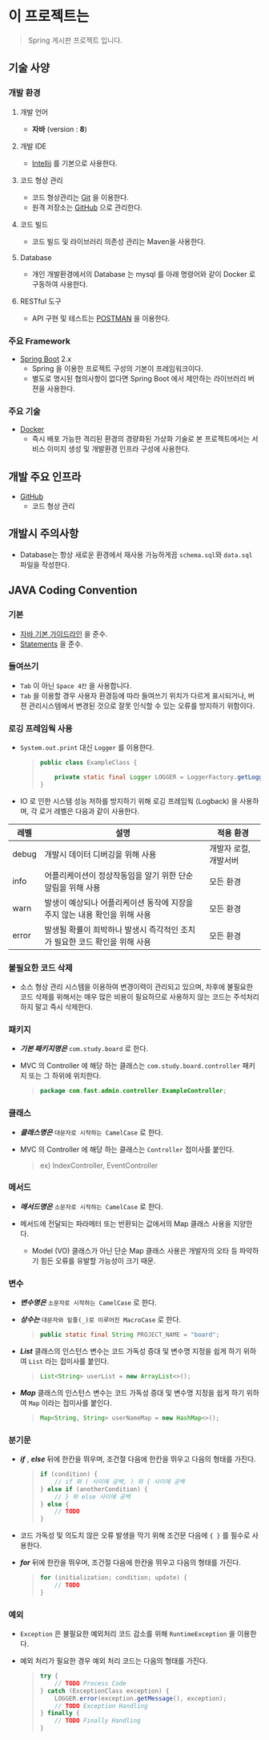 # 이 프로젝트는

> Spring 게시판 프로젝트 입니다.

## 기술 사양

### 개발 환경

1. 개발 언어
   * **자바** (version : **8**)
2. 개발 IDE
   * [Intellij](https://www.jetbrains.com/idea/) 를 기본으로 사용한다.
3. 코드 형상 관리
   * 코드 형상관리는 [Git](https://git-scm.com/) 을 이용한다.
   * 원격 저장소는 [GitHub](https://about.gitlab.com/) 으로 관리한다.
4. 코드 빌드
   * 코드 빌드 및 라이브러리 의존성 관리는 Maven을 사용한다.
5. Database
   * 개인 개발환경에서의 Database 는 mysql 를 아래 명령어와 같이 Docker 로 구동하여 사용한다.

6. RESTful 도구
   * API 구현 및 테스트는 [POSTMAN](https://www.getpostman.com/apps) 을 이용한다.

### 주요 Framework

* [Spring Boot](https://projects.spring.io/spring-boot/) 2.x
  * Spring 을 이용한 프로젝트 구성의 기본이 프레임워크이다.
  * 별도로 명시된 협의사항이 없다면 Spring Boot 에서 제안하는 라이브러리 버젼을 사용한다.

### 주요 기술

* [Docker](https://www.docker.com/)
  * 즉시 배포 가능한 격리된 환경의 경량화된 가상화 기술로 본 프로젝트에서는 서비스 이미지 생성 및 개발환경 인프라 구성에 사용한다.

## 개발 주요 인프라

* [GitHub](https://about.gitlab.com/)
  * 코드 형상 관리

## 개발시 주의사항

* Database는 항상 새로운 환경에서 재사용 가능하게끔 `schema.sql`와 `data.sql` 파일을 작성한다.

## JAVA Coding Convention

### 기본

* [자바 기본 가이드라인](http://www.oracle.com/technetwork/java/javase/documentation/codeconvtoc-136057.html) 을 준수.
* [Statements](http://www.oracle.com/technetwork/java/javase/documentation/codeconventions-142311.html) 을 준수.

### 들여쓰기

* `Tab` 이 아닌 `Space 4칸` 을 사용합니다.
* `Tab` 을 이용할 경우 사용자 환경등에 따라 들여쓰기 위치가 다르게 표시되거나, 버젼 관리시스템에서 변경된 것으로 잘못 인식할 수 있는 오류를 방지하기 위함이다.

### 로깅 프레임웍 사용

* `System.out.print` 대신 `Logger` 를 이용한다.

  >```java
  > public class ExampleClass {
  >
  >     private static final Logger LOGGER = LoggerFactory.getLogger(ExampleClass.class);
  > }
  >```

* IO 로 인한 시스템 성능 저하를 방지하기 위해 로깅 프레임웍 (Logback) 을 사용하며, 각 로거 레벨은 다음과 같이 사용한다.

|레벨|설명|적용 환경|
|--|--|-----|
|debug|개발시 데이터 디버깅을 위해 사용|개발자 로컬, 개발서버|
|info |어플리케이션이 정상작동임을 알기 위한 단순 알림을 위해 사용|모든 환경|
|warn |발생이 예상되나 어플리케이션 동작에 지장을 주지 않는 내용 확인을 위해 사용|모든 환경|
|error|발생될 확률이 희박하나 발생시 즉각적인 조치가 필요한 코드 확인을 위해 사용|모든 환경|

### 불필요한 코드 삭제

* 소스 형상 관리 시스템을 이용하여 변경이력이 관리되고 있으며, 차후에 불필요한 코드 삭제를 위해서는 매우 많은 비용이 필요하므로 사용하지 않는 코드는 주석처리하지 말고 즉시 삭제한다.

### 패키지

* **_기본 패키지명은_** `com.study.board` 로 한다.

* MVC 의 Controller 에 해당 하는 클래스는 `com.study.board.controller` 패키지 또는 그 하위에 위치한다.

  > ```java
  > package com.fast.admin.controller.ExampleController;
  > ```

### 클래스

* **_클래스명은_** `대문자로 시작하는 CamelCase` 로 한다.

* MVC 의 Controller 에 해당 하는 클래스는 `Controller` 접미사를 붙인다.
  > ex) IndexController, EventController

### 메서드

* **_메서드명은_** `소문자로 시작하는 CamelCase` 로 한다.

* 메서드에 전달되는 파라메터 또는 반환되는 값에서의 Map 클래스 사용을 지양한다.
  * Model (VO) 클래스가 아닌 단순 Map 클래스 사용은 개발자의 오타 등 파악하기 힘든 오류를 유발할 가능성이 크기 때문.

### 변수

* **_변수명은_** `소문자로 시작하는 CamelCase` 로 한다.

* **_상수는_** `대문자와 밑줄(_)로 이루어진 MacroCase` 로 한다.

  > ```java
  > public static final String PROJECT_NAME = "board";
  > ```

* **_List_** 클래스의 인스턴스 변수는 코드 가독성 증대 및 변수명 지정을 쉽게 하기 위하여 `List` 라는 접미사를 붙인다.

  > ```java
  > List<String> userList = new ArrayList<>();
  > ```

* **_Map_** 클래스의 인스턴스 변수는 코드 가독성 증대 및 변수명 지정을 쉽게 하기 위하여 `Map` 이라는 접미사를 붙인다.

  > ```java
  > Map<String, String> userNameMap = new HashMap<>();
  > ```

### 분기문

* **_if_** , **_else_** 뒤에 한칸을 뛰우며, 조건절 다음에 한칸을 뛰우고 다음의 형태를 가진다.

  > ```java
  > if (condition) {
  >     // if 와 ( 사이에 공백, ) 와 { 사이에 공백
  > } else if (anotherCondition) {
  >     // } 와 else 사이에 공백
  > } else {
  >     // TODO
  > }
  > ```

* 코드 가독성 및 의도치 않은 오류 발생을 막기 위해 조건문 다음에 `{ }` 를 필수로 사용한다.

* **_for_** 뒤에 한칸을 뛰우며, 조건절 다음에 한칸을 뛰우고 다음의 형태를 가진다.

  > ```java
  > for (initialization; condition; update) {
  >     // TODO
  > }
  > ```

### 예외

* `Exception` 은 불필요한 예외처리 코드 감소를 위해 `RuntimeException` 을 이용한다.

* 예외 처리가 필요한 경우 예외 처리 코드는 다음의 형태를 가진다.

  > ```java
  > try {
  >     // TODO Process Code
  > } catch (ExceptionClass exception) {
  >     LOGGER.error(exception.getMessage(), exception);
  >     // TODO Exception Handling
  > } finally {
  >     // TODO Finally Handling
  > }
  > ```
